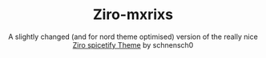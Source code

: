 <div align=center><h1>Ziro-mxrixs</h1>

A slightly changed (and for nord theme optimised) version of the really nice [Ziro spicetify Theme](https://github.com/schnensch0/ziro) by schnensch0
